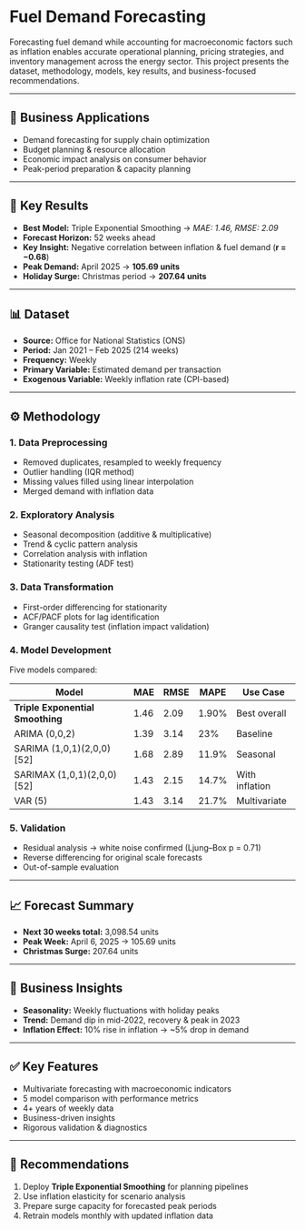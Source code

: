 # Fuel Demand Forecasting

Forecasting fuel demand while accounting for macroeconomic factors such as inflation enables accurate operational planning, pricing strategies, and inventory management across the energy sector. This project presents the dataset, methodology, models, key results, and business-focused recommendations.

---

## 📌 Business Applications

* Demand forecasting for supply chain optimization
* Budget planning & resource allocation
* Economic impact analysis on consumer behavior
* Peak-period preparation & capacity planning

---

## 🎯 Key Results

* **Best Model:** Triple Exponential Smoothing → *MAE: 1.46, RMSE: 2.09*
* **Forecast Horizon:** 52 weeks ahead
* **Key Insight:** Negative correlation between inflation & fuel demand (**r = −0.68**)
* **Peak Demand:** April 2025 → **105.69 units**
* **Holiday Surge:** Christmas period → **207.64 units**

---

## 📊 Dataset

* **Source:** Office for National Statistics (ONS)
* **Period:** Jan 2021 – Feb 2025 (214 weeks)
* **Frequency:** Weekly
* **Primary Variable:** Estimated demand per transaction
* **Exogenous Variable:** Weekly inflation rate (CPI-based)

---

## ⚙️ Methodology

### 1. Data Preprocessing

* Removed duplicates, resampled to weekly frequency
* Outlier handling (IQR method)
* Missing values filled using linear interpolation
* Merged demand with inflation data

### 2. Exploratory Analysis

* Seasonal decomposition (additive & multiplicative)
* Trend & cyclic pattern analysis
* Correlation analysis with inflation
* Stationarity testing (ADF test)

### 3. Data Transformation

* First-order differencing for stationarity
* ACF/PACF plots for lag identification
* Granger causality test (inflation impact validation)

### 4. Model Development

Five models compared:

| Model                            | MAE  | RMSE | MAPE  | Use Case       |
| -------------------------------- | ---- | ---- | ----- | -------------- |
| **Triple Exponential Smoothing** | 1.46 | 2.09 | 1.90% | Best overall   |
| ARIMA (0,0,2)                    | 1.39 | 3.14 | 23%   | Baseline       |
| SARIMA (1,0,1)(2,0,0)[52]        | 1.68 | 2.89 | 11.9% | Seasonal       |
| SARIMAX (1,0,1)(2,0,0)[52]       | 1.43 | 2.15 | 14.7% | With inflation |
| VAR (5)                          | 1.43 | 3.14 | 21.7% | Multivariate   |

### 5. Validation

* Residual analysis → white noise confirmed (Ljung–Box p = 0.71)
* Reverse differencing for original scale forecasts
* Out-of-sample evaluation

---

## 📈 Forecast Summary

* **Next 30 weeks total:** 3,098.54 units
* **Peak Week:** April 6, 2025 → 105.69 units
* **Christmas Surge:** 207.64 units

---

## 🔎 Business Insights

* **Seasonality:** Weekly fluctuations with holiday peaks
* **Trend:** Demand dip in mid-2022, recovery & peak in 2023
* **Inflation Effect:** 10% rise in inflation → ~5% drop in demand

---

## ✅ Key Features

* Multivariate forecasting with macroeconomic indicators
* 5 model comparison with performance metrics
* 4+ years of weekly data
* Business-driven insights
* Rigorous validation & diagnostics

---

## 📌 Recommendations

1. Deploy **Triple Exponential Smoothing** for planning pipelines
2. Use inflation elasticity for scenario analysis
3. Prepare surge capacity for forecasted peak periods
4. Retrain models monthly with updated inflation data

